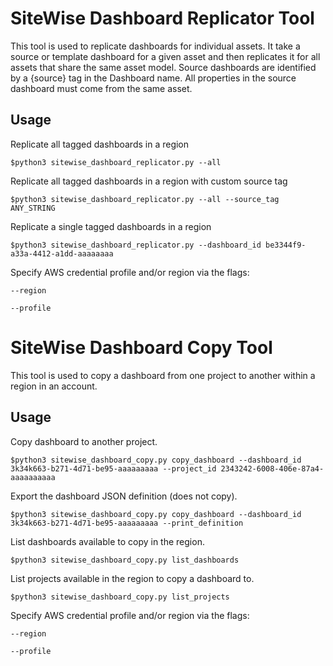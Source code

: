 # SiteWise Dashboard Replicator Tool

This tool is used to replicate dashboards for individual assets. It take a source or template dashboard for a given asset and then replicates it for all assets that share the same asset model. Source dashboards are identified by a {source} tag in the Dashboard name. All properties in the source dashboard must come from the same asset. 

## Usage
Replicate all tagged dashboards in a region

`$python3 sitewise_dashboard_replicator.py --all`

Replicate all tagged dashboards in a region with custom source tag

`$python3 sitewise_dashboard_replicator.py --all --source_tag ANY_STRING`

Replicate a single tagged dashboards in a region

`$python3 sitewise_dashboard_replicator.py --dashboard_id be3344f9-a33a-4412-a1dd-aaaaaaaa`

Specify AWS credential profile and/or region via the flags:

`--region`

`--profile`


# SiteWise Dashboard Copy Tool

This tool is used to copy a dashboard from one project to another within a region in an account.

## Usage
Copy dashboard to another project.

`$python3 sitewise_dashboard_copy.py copy_dashboard --dashboard_id 3k34k663-b271-4d71-be95-aaaaaaaaa --project_id 2343242-6008-406e-87a4-aaaaaaaaaa`

Export the dashboard JSON definition (does not copy).

`$python3 sitewise_dashboard_copy.py copy_dashboard --dashboard_id 3k34k663-b271-4d71-be95-aaaaaaaaa --print_definition`

List dashboards available to copy in the region.

`$python3 sitewise_dashboard_copy.py list_dashboards`

List projects available in the region to copy a dashboard to.

`$python3 sitewise_dashboard_copy.py list_projects`

Specify AWS credential profile and/or region via the flags:

`--region`

`--profile`